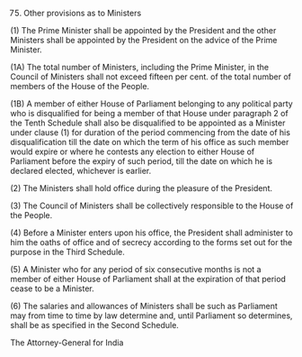 75. Other provisions as to Ministers

(1) The Prime Minister shall be appointed by the President and the other Ministers shall be appointed by the President on the advice of the Prime Minister.

(1A) The total number of Ministers, including the Prime Minister, in the Council of Ministers shall not exceed fifteen per cent. of the total number of members of the House of the People.

(1B) A member of either House of Parliament belonging to any political party who is disqualified for being a member of that House under paragraph 2 of the Tenth Schedule shall also be disqualified to be appointed as a Minister under clause (1) for duration of the period commencing from the date of his disqualification till the date on which the term of his office as such member would expire or where he contests any election to either House of Parliament before the expiry of such period, till the date on which he is declared elected, whichever is earlier.

(2) The Ministers shall hold office during the pleasure of the President.

(3) The Council of Ministers shall be collectively responsible to the House of the People.

(4) Before a Minister enters upon his office, the President shall administer to him the oaths of office and of secrecy according to the forms set out for the purpose in the Third Schedule.

(5) A Minister who for any period of six consecutive months is not a member of either House of Parliament shall at the expiration of that period cease to be a Minister.

(6) The salaries and allowances of Ministers shall be such as Parliament may from time to time by law determine and, until Parliament so determines, shall be as specified in the Second Schedule.

 

The Attorney-General for India

